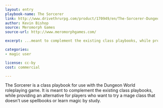 ```yaml
---
layout: entry
playbook-name: The Sorcerer
link: http://www.drivethrurpg.com/product/170949/en/The-Sorcerer-Dungeon-World-Playbook
author: Kevin Bishop
source: Meromorph Games
source-url: http://www.meromorphgames.com/

excerpt: ...meant to complement the existing class playbooks, while providing an alternative for players who want to try a mage class that doesn't use spellbooks or learn magic by study.

categories:
- magic user

license: cc-by
cost: commercial

---
```


The Sorcerer is a class playbook for use with the Dungeon World roleplaying game. It is meant to complement the existing class playbooks, while providing an alternative for players who want to try a mage class that doesn't use spellbooks or learn magic by study.
